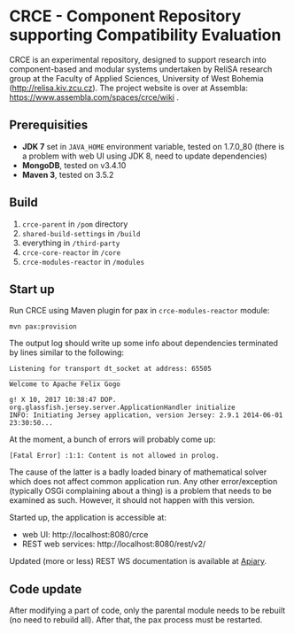 # CRCE - Component Repository supporting Compatibility Evaluation

CRCE is an experimental repository, designed to support research into component-based and modular systems undertaken by ReliSA research group at the Faculty of Applied Sciences, University of West Bohemia (http://relisa.kiv.zcu.cz).  The project website is over at Assembla: https://www.assembla.com/spaces/crce/wiki .

## Prerequisities

- **JDK 7** set in `JAVA_HOME` environment variable, tested on 1.7.0_80 (there is a problem with web UI using JDK 8, need to update dependencies)
- **MongoDB**, tested on v3.4.10
- **Maven 3**, tested on 3.5.2

## Build

1. `crce-parent` in `/pom` directory
2. `shared-build-settings` in `/build`
3. everything in `/third-party`
4. `crce-core-reactor` in `/core`
5. `crce-modules-reactor` in `/modules`

## Start up

Run CRCE using Maven plugin for pax in `crce-modules-reactor` module:

`mvn pax:provision`

The output log should write up some info about dependencies terminated by lines similar to the following:

```
Listening for transport dt_socket at address: 65505
____________________________
Welcome to Apache Felix Gogo

g! X 10, 2017 10:38:47 DOP. org.glassfish.jersey.server.ApplicationHandler initialize
INFO: Initiating Jersey application, version Jersey: 2.9.1 2014-06-01 23:30:50...
```

At the moment, a bunch of errors will probably come up:

```
[Fatal Error] :1:1: Content is not allowed in prolog.
```

The cause of the latter is a badly loaded binary of mathematical solver which does not affect common application run. Any other error/exception (typically OSGi complaining about a thing) is a problem that needs to be examined as such. However, it should not happen with this version.

Started up, the application is accessible at:

- web UI: http://localhost:8080/crce
- REST web services: http://localhost:8080/rest/v2/

Updated (more or less) REST WS documentation is available at [Apiary](https://crceapi.docs.apiary.io/).

## Code update

After modifying a part of code, only the parental module needs to be rebuilt (no need to rebuild all). After that, the pax process must be restarted.
